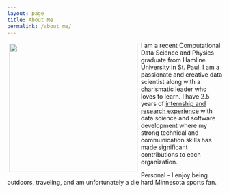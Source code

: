 ```yaml
---
layout: page
title: About Me
permalink: /about_me/
---
```


<img src="/Electron-Microscope-169.png" width="300"  align="left" style= "padding:5px">

I am a recent Computational Data Science and Physics graduate from Hamline University in St. Paul. I am a passionate and creative data scientist along with a charismatic [leader](https://zgriebel.github.io/awards_and_achievements/) who loves to learn. I have 2.5 years of [internship and research experience](https://zgriebel.github.io/Experience/) with data science and software development where my strong technical and communication skills has made significant contributions to each organization.

Personal - I enjoy being outdoors, traveling, and am unfortunately a die hard Minnesota sports fan.
